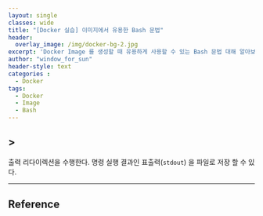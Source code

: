 ```yaml
--- 
layout: single
classes: wide
title: "[Docker 실습] 이미지에서 유용한 Bash 문법"
header:
  overlay_image: /img/docker-bg-2.jpg
excerpt: 'Docker Image 를 생성할 때 유용하게 사용할 수 있는 Bash 문법 대해 알아보자'
author: "window_for_sun"
header-style: text
categories :
  - Docker
tags:
  - Docker
  - Image
  - Bash
---  
```


## >
출력 리다이렉션을 수행한다. 
명령 실행 결과인 표출력(`stdout`) 을 파일로 저장 할 수 있다. 















































---
## Reference
 
	